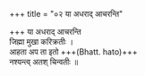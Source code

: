 +++
title = "०२ या अधराद् आचरन्ति"

+++
या अधराद् आचरन्ति  
जिह्मा मुखा करिक्रतीः ।  
आहता अप ता इतो +++(Bhatt. hato)+++  
नश्यन्त्व् अतश् चिन्वतीः ॥